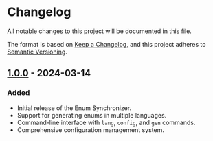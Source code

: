 # Changelog

All notable changes to this project will be documented in this file.

The format is based on [Keep a Changelog](https://keepachangelog.com/en/1.0.0/), and this project adheres to [Semantic Versioning](https://semver.org/spec/v2.0.0.html).

## [1.0.0] - 2024-03-14

### Added

-   Initial release of the Enum Synchronizer.
-   Support for generating enums in multiple languages.
-   Command-line interface with `lang`, `config`, and `gen` commands.
-   Comprehensive configuration management system.

[1.0.0]: https://github.com/zunayeds/enum-sync/releases/tag/v1.0.0
